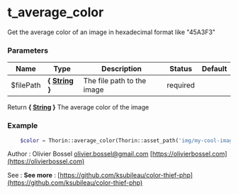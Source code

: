 # t_average_color

Get the average color of an image in hexadecimal format like "45A3F3"


### Parameters
Name  |  Type  |  Description  |  Status  |  Default
------------  |  ------------  |  ------------  |  ------------  |  ------------
$filePath  |  **{ [String](http://php.net/manual/en/language.types.string.php) }**  |  The file path to the image  |  required  |

Return **{ [String](http://php.net/manual/en/language.types.string.php) }** The average color of the image

### Example
```php
	$color = Thorin::average_color(Thorin::asset_path('img/my-cool-image.jpg'));
```
Author : Olivier Bossel [olivier.bossel@gmail.com](mailto:olivier.bossel@gmail.com) [https://olivierbossel.com](https://olivierbossel.com)

See : **See more** : [https://github.com/ksubileau/color-thief-php](https://github.com/ksubileau/color-thief-php)